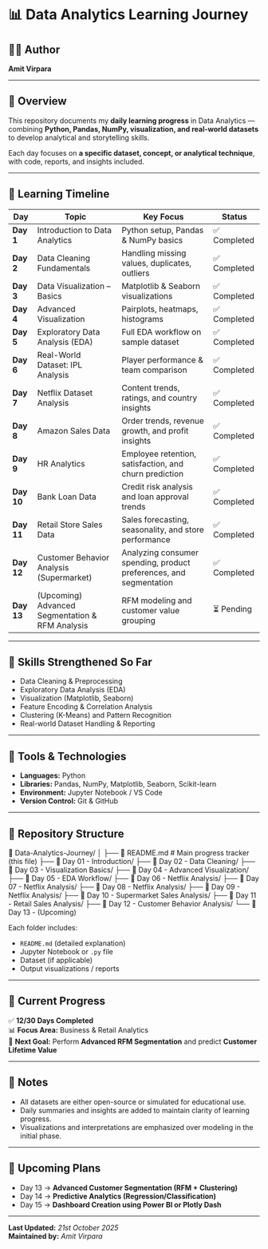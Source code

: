 # 📊 Data Analytics Learning Journey

## 👨‍💻 Author
**Amit Virpara**

---

## 📅 Overview
This repository documents my **daily learning progress** in Data Analytics — combining **Python, Pandas, NumPy, visualization, and real-world datasets** to develop analytical and storytelling skills.

Each day focuses on **a specific dataset, concept, or analytical technique**, with code, reports, and insights included.

---

## 📘 Learning Timeline

| Day | Topic | Key Focus | Status |
|-----|--------|------------|--------|
| **Day 1** | Introduction to Data Analytics | Python setup, Pandas & NumPy basics | ✅ Completed |
| **Day 2** | Data Cleaning Fundamentals | Handling missing values, duplicates, outliers | ✅ Completed |
| **Day 3** | Data Visualization – Basics | Matplotlib & Seaborn visualizations | ✅ Completed |
| **Day 4** | Advanced Visualization | Pairplots, heatmaps, histograms | ✅ Completed |
| **Day 5** | Exploratory Data Analysis (EDA) | Full EDA workflow on sample dataset | ✅ Completed |
| **Day 6** | Real-World Dataset: IPL Analysis | Player performance & team comparison | ✅ Completed |
| **Day 7** | Netflix Dataset Analysis | Content trends, ratings, and country insights | ✅ Completed |
| **Day 8** | Amazon Sales Data | Order trends, revenue growth, and profit insights | ✅ Completed |
| **Day 9** | HR Analytics | Employee retention, satisfaction, and churn prediction | ✅ Completed |
| **Day 10** | Bank Loan Data | Credit risk analysis and loan approval trends | ✅ Completed |
| **Day 11** | Retail Store Sales Data | Sales forecasting, seasonality, and store performance | ✅ Completed |
| **Day 12** | Customer Behavior Analysis (Supermarket) | Analyzing consumer spending, product preferences, and segmentation | ✅ Completed |
| **Day 13** | (Upcoming) Advanced Segmentation & RFM Analysis | RFM modeling and customer value grouping | ⏳ Pending |

---

## 🧠 Skills Strengthened So Far
- Data Cleaning & Preprocessing  
- Exploratory Data Analysis (EDA)  
- Visualization (Matplotlib, Seaborn)  
- Feature Encoding & Correlation Analysis  
- Clustering (K-Means) and Pattern Recognition  
- Real-world Dataset Handling & Reporting  

---

## 🧰 Tools & Technologies
- **Languages:** Python  
- **Libraries:** Pandas, NumPy, Matplotlib, Seaborn, Scikit-learn  
- **Environment:** Jupyter Notebook / VS Code  
- **Version Control:** Git & GitHub  

---

## 📂 Repository Structure

📁 Data-Analytics-Journey/
│
├── 📄 README.md # Main progress tracker (this file)
├── 📁 Day 01 - Introduction/
├── 📁 Day 02 - Data Cleaning/
├── 📁 Day 03 - Visualization Basics/
├── 📁 Day 04 - Advanced Visualization/
├── 📁 Day 05 - EDA Workflow/
├── 📁 Day 06 - Netflix Analysis/
├── 📁 Day 07 - Netflix Analysis/
├── 📁 Day 08 - Netflix Analysis/
├── 📁 Day 09 - Netflix Analysis/
├── 📁 Day 10 - Supermarket Sales Analysis/
├── 📁 Day 11 - Retail Sales Analysis/
├── 📁 Day 12 - Customer Behavior Analysis/
└── 📁 Day 13 - (Upcoming)


Each folder includes:
- `README.md` (detailed explanation)
- Jupyter Notebook or `.py` file  
- Dataset (if applicable)
- Output visualizations / reports  

---

## 🏁 Current Progress
✅ **12/30 Days Completed**  
📊 **Focus Area:** Business & Retail Analytics  
🎯 **Next Goal:** Perform **Advanced RFM Segmentation** and predict **Customer Lifetime Value**

---

## 💬 Notes
- All datasets are either open-source or simulated for educational use.  
- Daily summaries and insights are added to maintain clarity of learning progress.  
- Visualizations and interpretations are emphasized over modeling in the initial phase.  

---

## 🚀 Upcoming Plans
- Day 13 → **Advanced Customer Segmentation (RFM + Clustering)**  
- Day 14 → **Predictive Analytics (Regression/Classification)**  
- Day 15 → **Dashboard Creation using Power BI or Plotly Dash**

---

**Last Updated:** *21st October 2025*  
**Maintained by:** *Amit Virpara*
